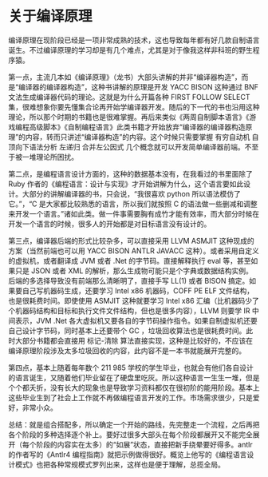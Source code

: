 # 关于编译原理

编译原理在现阶段已经是一项非常成熟的技术，这也导致每年都有好几款自制语言诞生。不过编译原理的学习却是有几个难点，尤其是对于像我这样非科班的野生程序猿。

第一点，主流几本如《编译原理》（龙书）大部头讲解的并非“编译器构造”，而是“编译器的编译器构造”，这种书讲解的原理是开发 YACC BISON 这种通过 BNF 文法生成编译器代码的理论。这就是为什么开篇各种 FIRST FOLLOW SELECT 集，很难想象你要先懂集合论再开始学编译器开发。随后的下一代的书也沿用这种理论，所以那个时期的书籍也是很难掌握。再后来类似《两周自制脚本语言》《游戏编程高级脚本》《自制编程语言》此类书籍才开始放弃“编译器的编译器构造原理”的内容，转而只讲述“编译器构造”的内容。这个时候只需要掌握 有穷自动机 自顶向下语法分析 左递归 合并左公因式 几个概念就可以开发简单编译器前端。不至于被一堆理论所困扰。

第二点，是编程语言设计方面的，这种的数据基本没有，在我看过的书里面除了 Ruby 作者的《编程语言：设计与实现》才开始讲解为什么，这个语言要如此设计。大部分的讲解编译器的书，只会说，“我很喜欢 python 所以语法模仿了它。”，“C 是大家都比较熟悉的语言，所以我们就按照 C 的语法做一些删减和调整来开发一个语言。”诸如此类。做一件事需要胸有成竹才能有效率，而大部分时候在开发一个语言的时候，很多人的开始都是对目标语言没有设计的。

第三点，编译器后端的形式比较杂多，可以直接采用 LLVM ASMJIT 这种现成的方案（当然前端也可以用 YACC BISON ANTLR JAVACC 这种）。或者采用自定义的虚拟机，或者翻译成 JVM 或者 .Net 的字节码。直接解释执行 eval 等，甚至如果只是 JSON 或者 XML 的解析，那么生成物可能只是个字典或数据结构实例。后端的多选择导致没有前端那么清晰明了，直接手写 LL(1) 或者 BISON 搞定。如果要自己写机器码生成，还要学习 Intel x86 机器码，COFF PE ELF 文件结构，也是很耗费时间。即使使用 ASMJIT 这种就要学习 Intel x86 汇编（比机器码少了个机器码结构和目标和执行文件文件结构，但也是很多内容），LLVM 则要学 IR 中间表示，JVM .Net 各大虚拟机又要各自的字节码操作指令。如果自制虚拟机还要自己设计字节码，同时基本上还要带个 GC ，垃圾回收算法也是很耗费时间。此时大部分书籍都会直接用 标记-清除 算法直接实现，这种是比较好的，不应该在编译原理阶段涉及太多垃圾回收的内容，此内容不是一本书就能展开完整的。

第四点，基本上随着每年数个 211 985 学校的学生毕业，也就会有他们各自设计的语言诞生，又随着他们毕业留在了硬盘里吃灰。所以这种语言一生生一堆，但是个个都夭折，没有长大的现象也是导致学习资料都仅在很初阶的能用阶段。基本上这些毕业生到了社会上工作就不再做编程语言开发的工作。市场需求很少，只是爱好，非常小众。

总结：就是组合搭配多，所以确定一个开始的路线，先完整走一个流程，之后再把各个阶段的多种选择逐个补上。要好过很多大部头在每个阶段都展开又不能完全展开（每个阶段的内容实在太多）的“如展”状态，直接把新手绕晕要好得多。antlr 的作者写的《Antlr4 编程指南》就把示例做得很好。概览上他写的《编程语言设计模式》也把各种常规模式罗列出来，这样也是便于理解，总揽全局。
